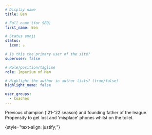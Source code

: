 ```yaml
---
# Display name
title: Ben

# Full name (for SEO)
first_name: Ben

# Status emoji
status:
  icon: ☕️

# Is this the primary user of the site?
superuser: false

# Role/position/tagline
role: Imperium of Man

# Highlight the author in author lists? (true/false)
highlight_name: false

user_groups:
  - Coaches
---
```


Previous champion ('21-'22 season) and founding father of the league. Propensity to get lost and 'misplace' phones whilst on the toilet.

{style="text-align: justify;"}

